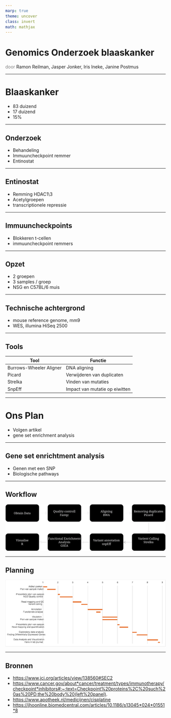 ```yaml
---
marp: true
theme: uncover
class: invert
math: mathjax
---
```


# Genomics Onderzoek blaaskanker
<span style="color:grey">door</span>
Ramon Reilman, Jasper Jonker, Iris Ineke, Janine Postmus

---
# Blaaskanker
* 83 duizend
* 17 duizend
* 15%
---

## Onderzoek
* Behandeling
* Immuuncheckpoint remmer
* Entinostat

---
## Entinostat
* Remming HDAC1\3
* Acetylgroepen
* transcriptionele repressie
---
## Immuuncheckpoints
* Blokkeren t-cellen 
* immuuncheckpoint remmers

---
## Opzet
* 2 groepen
* 3 samples / groep
* NSG en C57BL/6 muis 

---

## Technische achtergrond
* mouse reference genome, mm9
* WES, illumina HiSeq 2500

---

## Tools

| Tool      | Functie      |
| - | - |
| Burrows-Wheeler Aligner | DNA aligning |
| Picard | Verwijderen van duplicaten |
| Strelka | Vinden van mutaties |
| SnpEff | Impact van mutatie op eiwitten|

---

# Ons Plan
* Volgen artikel
* gene set enrichment analysis
---
## Gene set enrichtment analysis
* Genen met een SNP
* Biologische pathways
---
## Workflow
![w:1000](./flowchartpresentatie.png)

---
## Planning
![](./gantt_chart.png)

---
## Bronnen
- https://www.jci.org/articles/view/138560#SEC2
- https://www.cancer.gov/about*cancer/treatment/types/immunotherapy/checkpoint*inhibitors#:~:text=Checkpoint%20proteins%2C%20such%20as%20PD,the%20body%20(left%20panel).
- https://www.apotheek.nl/medicijnen/cisplatine
- https://jhoonline.biomedcentral.com/articles/10.1186/s13045*024*01551*8